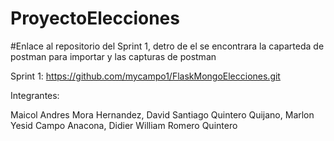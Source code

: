 # ProyectoElecciones

#Enlace al repositorio del Sprint 1, detro de el se encontrara la caparteda de postman para importar y las capturas de postman

Sprint 1: https://github.com/mycampo1/FlaskMongoElecciones.git

Integrantes:

Maicol Andres Mora Hernandez,
David Santiago	Quintero Quijano,
Marlon Yesid Campo Anacona,
Didier William 	Romero Quintero 
